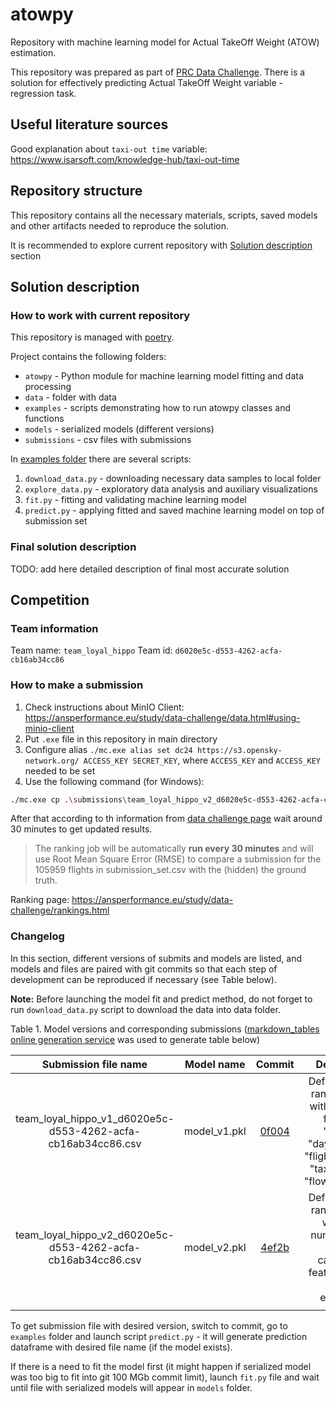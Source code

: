 # atowpy

Repository with machine learning model for Actual TakeOff Weight (ATOW) estimation. 

This repository was prepared as part of [PRC Data Challenge](https://ansperformance.eu/study/data-challenge/).
There is a solution for effectively predicting Actual TakeOff Weight variable - regression task.

## Useful literature sources

Good explanation about `taxi-out time` variable: https://www.isarsoft.com/knowledge-hub/taxi-out-time

## Repository structure 

This repository contains all the necessary materials, scripts, saved models and 
other artifacts needed to reproduce the solution. 

It is recommended to explore current repository with [Solution description](#solution-description) section

## Solution description

### How to work with current repository

This repository is managed with [poetry](https://python-poetry.org/).

Project contains the following folders: 

* `atowpy` - Python module for machine learning model fitting and data processing
* `data` - folder with data 
* `examples` - scripts demonstrating how to run atowpy classes and functions
* `models` - serialized models (different versions)
* `submissions` - csv files with submissions 

In [examples folder](./examples) there are several scripts: 

1. `download_data.py` - downloading necessary data samples to local folder
2. `explore_data.py` - exploratory data analysis and auxiliary visualizations
3. `fit.py` - fitting and validating machine learning model 
4. `predict.py` - applying fitted and saved machine learning model on top of submission set

### Final solution description

TODO: add here detailed description of final most accurate solution

## Competition 

### Team information 

Team name: `team_loyal_hippo`
Team id: `d6020e5c-d553-4262-acfa-cb16ab34cc86`

### How to make a submission 

1. Check instructions about MinIO Client: https://ansperformance.eu/study/data-challenge/data.html#using-minio-client
2. Put `.exe` file in this repository in main directory
3. Configure alias `./mc.exe alias set dc24 https://s3.opensky-network.org/ ACCESS_KEY SECRET_KEY`, where `ACCESS_KEY` and `ACCESS_KEY` needed to be set
4. Use the following command (for Windows): 

```Bash
./mc.exe cp .\submissions\team_loyal_hippo_v2_d6020e5c-d553-4262-acfa-cb16ab34cc86.csv dc24/submissions/team_loyal_hippo_v2_d6020e5c-d553-4262-acfa-cb16ab34cc86.csv
```

After that according to th information from [data challenge page](https://ansperformance.eu/study/data-challenge/data.html#ranking)
wait around 30 minutes to get updated results.

> The ranking job will be automatically **run every 30 minutes** and will 
> use Root Mean Square Error (RMSE) to compare a submission for the 105959 
> flights in submission_set.csv with the (hidden) the ground truth.

Ranking page: https://ansperformance.eu/study/data-challenge/rankings.html

### Changelog

In this section, different versions of submits and models are listed, 
and models and files are paired with git commits so that each step of development
can be reproduced if necessary (see Table below).

**Note:** Before launching the model fit and predict method, do not forget to run `download_data.py` script
to download the data into data folder. 

Table 1. Model versions and corresponding submissions ([markdown_tables online generation service](https://tablesgenerator.com/markdown_tables) was used to generate table below)

|                   **Submission file name**                   | **Model name** |                                                               **Commit**                                                                |                                                           **Description**                                                           |
|:------------------------------------------------------------:|:--------------:|:---------------------------------------------------------------------------------------------------------------------------------------:|:-----------------------------------------------------------------------------------------------------------------------------------:|
| team_loyal_hippo_v1_d6020e5c-d553-4262-acfa-cb16ab34cc86.csv |  model_v1.pkl  | [0f004](https://github.com/Dreamlone/atowpy/commit/0f004586ae3070c4d4df82e9820b0d9279972691) | Default sklearn random forest with numerical  features: "month", "day_of_week", "flight_duration", "taxiout_time", "flown_distance" |
| team_loyal_hippo_v2_d6020e5c-d553-4262-acfa-cb16ab34cc86.csv |  model_v2.pkl  | [4ef2b](https://github.com/Dreamlone/atowpy/commit/4ef2b071f81fa161f053e0273051e7386aa78494) |              Default sklearn random forest with both numerical and basic categorical features (using one hot encoding)              |
|                                                              |                |                                                                                                                                         |                                                                                                                                     |

To get submission file with desired version, switch to commit, go to `examples` folder and 
launch script `predict.py` - it will generate prediction dataframe with desired file name (if the model exists).

If there is a need to fit the model first (it might happen if serialized model was too big to fit into 
git 100 MGb commit limit), launch `fit.py` file and wait until file with serialized models will appear in `models` folder. 
